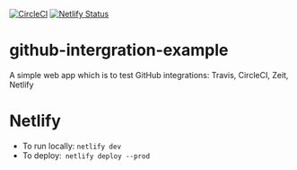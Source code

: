 [![CircleCI](https://circleci.com/gh/tmhung88/github-intergration-example/tree/master.svg?style=svg)](https://circleci.com/gh/tmhung88/github-intergration-example/tree/master)
[![Netlify Status](https://api.netlify.com/api/v1/badges/b17d94e1-91ac-49b2-b2bc-5d73cf479827/deploy-status)](https://app.netlify.com/sites/sad-volhard-ebedd5/deploys)

# github-intergration-example
A simple web app which is to test GitHub integrations: Travis, CircleCI, Zeit, Netlify

# Netlify
- To run locally: `netlify dev`
- To deploy:` netlify deploy --prod`
